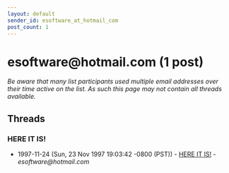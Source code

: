 ```yaml
---
layout: default
sender_id: esoftware_at_hotmail_com
post_count: 1
---
```


# esoftware<span>@</span>hotmail.com (1 post)

_Be aware that many list participants used multiple email addresses over their time active on the list. As such this page may not contain all threads available._

## Threads

### HERE IT IS!
+ 1997-11-24 (Sun, 23 Nov 1997 19:03:42 -0800 (PST)) - [HERE IT IS!](/archive/1997/11/a5281419a09cfd407b19f166a526688cef1df3f158d90a9a06aefb4e960a44ab) - _esoftware@hotmail.com_

